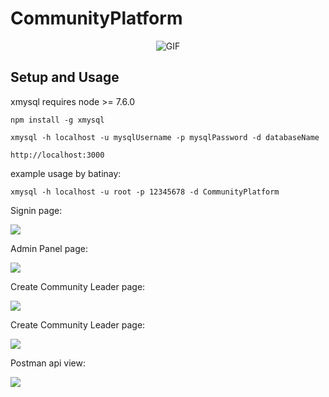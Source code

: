 # CommunityPlatform
 

<p align="center">
  <img src="./Assets/rick-and-morty.gif" alt="GIF"/>
</p>



## Setup and Usage

xmysql requires node >= 7.6.0

```
npm install -g xmysql
```
```
xmysql -h localhost -u mysqlUsername -p mysqlPassword -d databaseName
```
```
http://localhost:3000
```
example usage by batinay:

```
xmysql -h localhost -u root -p 12345678 -d CommunityPlatform
```

Signin page:

![](https://github.com/batinay1337/CommunityPlatform/blob/main/Assets/signin.jpeg?raw=true)

Admin Panel page:

![](https://github.com/batinay1337/CommunityPlatform/blob/main/Assets/adminpanel.png?raw=true)

Create Community Leader page:

![](https://github.com/batinay1337/CommunityPlatform/blob/main/Assets/assigncomleader.png?raw=true)

Create Community Leader page:

![](https://github.com/batinay1337/CommunityPlatform/blob/main/Assets/createcom.png?raw=true)

Postman api view:

![](https://github.com/batinay1337/CommunityPlatform/blob/main/Assets/postman.png?raw=true)
